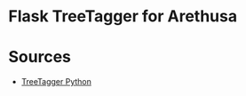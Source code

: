 Flask TreeTagger for Arethusa
=============================

# Sources

- [TreeTagger Python](https://github.com/miotto/treetagger-python)
